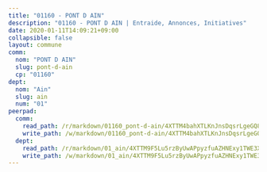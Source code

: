 ```yaml
---
title: "01160 - PONT D AIN"
description: "01160 - PONT D AIN | Entraide, Annonces, Initiatives"
date: 2020-01-11T14:09:21+09:00
collapsible: false
layout: commune
comm:
  nom: "PONT D AIN"
  slug: pont-d-ain
  cp: "01160"
dept:
  nom: "Ain"
  slug: ain
  num: "01"
peerpad:
  comm:
    read_path: /r/markdown/01160_pont-d-ain/4XTTM4bahXTLKnJnsDqsrLgeGQ8o91tivimYEP21EWpUsixdh
    write_path: /w/markdown/01160_pont-d-ain/4XTTM4bahXTLKnJnsDqsrLgeGQ8o91tivimYEP21EWpUsixdh-K3TgUKT8n2SUuL2CUzb7gooAWAG4xYty2bjPN5ePdNGjXtVP9rpHnXHryHaVoCv7D4amT5T7TyEkSQoS5q4NDbvaaXfuJrLyNzqwewdeVMhcVTzKhZ134kxLusWBtzZ35Z6KVoab
  dept:
    read_path: /r/markdown/01_ain/4XTTM9F5Lu5rzByUwAPpyzfuAZHNExy1TWE3X3wiTrPFfiAJr
    write_path: /w/markdown/01_ain/4XTTM9F5Lu5rzByUwAPpyzfuAZHNExy1TWE3X3wiTrPFfiAJr-K3TgUnxzeFoJA4CB58vXNvKXURJneTNZHUsypAQGicGiZu7AS2sPbjspGpj7s3MmMv58YhkLaSUMQMHaiKAfoMv6wF36Urxbqqh8MmnXpnKkbVhnAishABEkMRAiyAt8GGJ1Jer2
---
```


